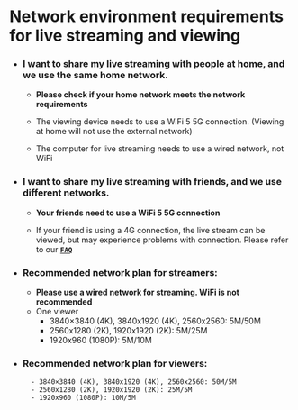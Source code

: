 # Network environment requirements for live streaming and viewing

- ### I want to share my live streaming with people at home, and we use the same home network.

    - **Please check if your home network meets the network requirements**

    - The viewing device needs to use a WiFi 5 5G connection. (Viewing at home will not use the external network)
    - The computer for live streaming needs to use a wired network, not WiFi

- ### I want to share my live streaming with friends, and we use different networks.

    - **Your friends need to use a WiFi 5 5G connection**

    - If your friend is using a 4G connection, the live stream can be viewed, but may experience problems with connection. Please refer to our **[`FAQ`](/docs/FAQ.md)**



- ### **Recommended network plan for streamers:**  
    - **Please use a wired network for streaming. WiFi is not recommended** 
    - One viewer
        - 3840×3840 (4K), 3840x1920 (4K), 2560x2560: 5M/50M
        - 2560x1280 (2K), 1920x1920 (2K): 5M/25M
        - 1920x960 (1080P): 5M/10M

- ### **Recommended network plan for viewers:**  
        - 3840×3840 (4K), 3840x1920 (4K), 2560x2560: 50M/5M
        - 2560x1280 (2K), 1920x1920 (2K): 25M/5M
        - 1920x960 (1080P): 10M/5M
